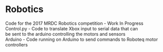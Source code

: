 # Robotics
Code for the 2017 MRDC Robotics competition - Work In Progress  
Control.py - Code to translate Xbox input to serial data that can  
  be sent to the arduino controlling the motors and sensors  
Arduino - Code running on Arduino to send commands to Roboteq motor  
  controllers
  
